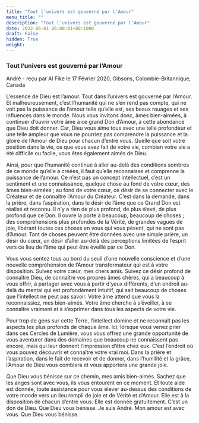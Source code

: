 ```yaml
---
title: "Tout l’univers est gouverné par l’Amour"
menu_title: ""
description: "Tout l’univers est gouverné par l’Amour"
date: 2022-06-01 06:00:01+00:1000
draft: False
hidden: True
weight:
---
```

### Tout l’univers est gouverné par l’Amour

André - reçu par Al Fike le 17 Février 2020, Gibsons, Colombie-Britannique, Canada

L’essence de Dieu est l’amour. Tout dans l’univers est gouverné par l’Amour. Et malheureusement, c’est l’humanité qui ne s’en rend pas compte, qui ne voit pas la puissance de l’amour telle qu’elle est, ses beaux rouages et ses influences dans le monde. Nous vous invitons donc, âmes bien-aimées, à continuer d’ouvrir votre âme à ce grand Don d’Amour, à cette abondance que Dieu doit donner. Car, Dieu vous aime tous avec une telle profondeur et une telle ampleur que vous ne pourriez pas comprendre la puissance et la gloire de l’Amour de Dieu pour chacun d’entre vous. Quelle que soit votre position dans la vie, ce que vous avez fait de votre vie, combien votre vie a été difficile ou facile, vous êtes également aimés de Dieu.

Ainsi, pour que l’humanité continue à aller au-delà des conditions sombres de ce monde qu’elle a créées, il faut qu’elle reconnaisse et comprenne la puissance de l’amour. Ce n’est pas un concept intellectuel, c’est un sentiment et une connaissance, quelque chose au fond de votre cœur, des âmes bien-aimées ; au fond de votre cœur, ce désir de se connecter avec le Créateur et de connaître l’Amour du Créateur. C’est dans la demande, dans la prière, dans l’aspiration, dans le désir de l’âme que ce Grand Don est réalisé et reconnu. Il n’y a rien de plus profond, de plus élevé, de plus profond que ce Don. Il ouvre la porte à beaucoup, beaucoup de choses ; des compréhensions plus profondes de la Vérité, de grandes vagues de joie, libérant toutes ces choses en vous qui vous pèsent, qui ne sont pas d’Amour. Tant de choses peuvent être données avec une simple prière, un désir du cœur, un désir d’aller au-delà des perceptions limitées de l’esprit vers ce lieu de l’âme qui peut être éveillé par ce Don.

Vous vous sentez tous au bord du seuil d’une nouvelle conscience et d’une nouvelle compréhension de l’Amour transformateur qui est à votre disposition. Suivez votre cœur, mes chers amis. Suivez ce désir profond de connaître Dieu, de connaître vos propres âmes chères, qui a beaucoup à vous offrir, à partager avec vous à partir d’yeux différents, d’un endroit au-delà du mental qui est profondément intuitif, qui sait beaucoup de choses que l’intellect ne peut pas savoir. Votre âme attend que vous la reconnaissiez, mes bien-aimés. Votre âme cherche à s’éveiller, à se connaître vraiment et à s’exprimer dans tous les aspects de votre vie.

Pour trop de gens sur cette Terre, l’intellect domine et ne reconnaît pas les aspects les plus profonds de chaque âme. Ici, lorsque vous venez prier dans ces Cercles de Lumière, vous vous offrez une grande opportunité de vous aventurer dans des domaines que beaucoup ne connaissent pas encore, mais qui leur donnent l’impression d’être chez eux. C’est l’endroit où vous pouvez découvrir et connaître votre vrai moi. Dans la prière et l’aspiration, dans le fait de recevoir et de donner, dans l’humilité et la grâce, l’Amour de Dieu vous comblera et vous apportera une grande joie.

Que Dieu vous bénisse sur ce chemin, mes amis bien-aimés. Sachez que les anges sont avec vous, ils vous entourent en ce moment. Et toute aide est donnée, toute assistance pour vous élever au-dessus des conditions de votre monde vers un lieu rempli de joie et de Vérité et d’Amour. Elle est à la disposition de chacun d’entre vous. Elle est donnée gratuitement. C’est un don de Dieu. Que Dieu vous bénisse. Je suis André. Mon amour est avec vous. Que Dieu vous bénisse.




